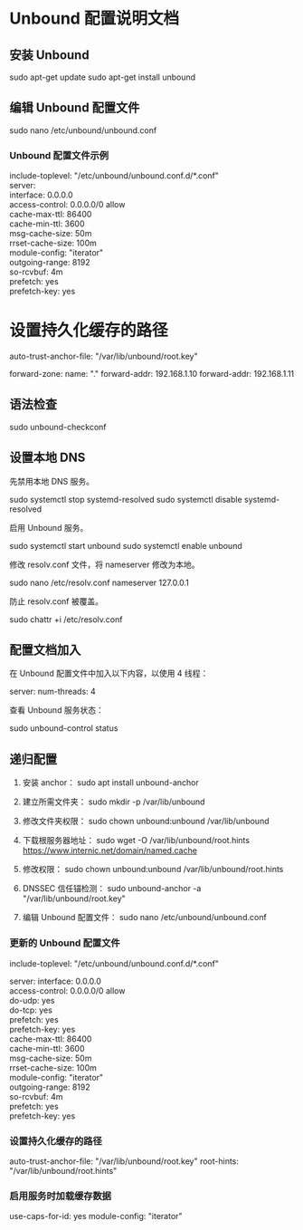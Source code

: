 # Unbound 配置说明文档

## 安装 Unbound

sudo apt-get update 
sudo apt-get install unbound

## 编辑 Unbound 配置文件

sudo nano /etc/unbound/unbound.conf

### Unbound 配置文件示例


include-toplevel: "/etc/unbound/unbound.conf.d/*.conf"<br>
server:<br>
    interface: 0.0.0.0<br>
    access-control: 0.0.0.0/0 allow<br>
    cache-max-ttl: 86400<br>
    cache-min-ttl: 3600<br>
    msg-cache-size: 50m<br>
    rrset-cache-size: 100m<br>
    module-config: "iterator"<br>
    outgoing-range: 8192<br>
    so-rcvbuf: 4m<br>
    prefetch: yes<br>
    prefetch-key: yes<br>

# 设置持久化缓存的路径
auto-trust-anchor-file: "/var/lib/unbound/root.key"

forward-zone:
        name: "."
        forward-addr: 192.168.1.10
        forward-addr: 192.168.1.11

## 语法检查

sudo unbound-checkconf

## 设置本地 DNS

先禁用本地 DNS 服务。

sudo systemctl stop systemd-resolved
sudo systemctl disable systemd-resolved

启用 Unbound 服务。

sudo systemctl start unbound 
sudo systemctl enable unbound

修改 resolv.conf 文件，将 nameserver 修改为本地。

sudo nano /etc/resolv.conf
nameserver 127.0.0.1

防止 resolv.conf 被覆盖。

sudo chattr +i /etc/resolv.conf

## 配置文档加入

在 Unbound 配置文件中加入以下内容，以使用 4 线程：

server: 
    num-threads: 4

查看 Unbound 服务状态：

sudo unbound-control status 

## 递归配置

1. 安装 anchor：
   sudo apt install unbound-anchor

2. 建立所需文件夹：
   sudo mkdir -p /var/lib/unbound

3. 修改文件夹权限：
   sudo chown unbound:unbound /var/lib/unbound

4. 下载根服务器地址：
   sudo wget -O /var/lib/unbound/root.hints https://www.internic.net/domain/named.cache

5. 修改权限：
   sudo chown unbound:unbound /var/lib/unbound/root.hints

6. DNSSEC 信任锚检测：
   sudo unbound-anchor -a "/var/lib/unbound/root.key"

7. 编辑 Unbound 配置文件：
   sudo nano /etc/unbound/unbound.conf

### 更新的 Unbound 配置文件

include-toplevel: "/etc/unbound/unbound.conf.d/*.conf"

server:
    interface: 0.0.0.0<br>
    access-control: 0.0.0.0/0 allow<br>
    do-udp: yes<br>
    do-tcp: yes<br>
    prefetch: yes<br>
    prefetch-key: yes<br>
    cache-max-ttl: 86400<br>
    cache-min-ttl: 3600<br>
    msg-cache-size: 50m<br>
    rrset-cache-size: 100m<br>
    module-config: "iterator"<br>
    outgoing-range: 8192<br>
    so-rcvbuf: 4m<br>
    prefetch: yes<br>
    prefetch-key: yes<br>

### 设置持久化缓存的路径
auto-trust-anchor-file: "/var/lib/unbound/root.key"
root-hints: "/var/lib/unbound/root.hints"

### 启用服务时加载缓存数据
use-caps-for-id: yes
module-config: "iterator"
